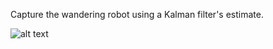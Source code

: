 Capture the wandering robot using a Kalman filter's estimate.

![alt text](https://github.com/peng-ubco/kalmanfilter-capture-robot/blob/main/capturing_robot.gif?raw=true)


